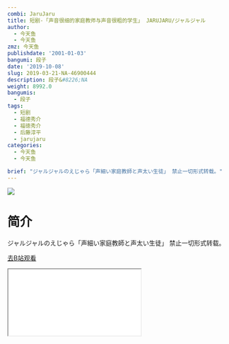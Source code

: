 ```yaml
---
combi: JaruJaru
title: 短剧-「声音很细的家庭教师与声音很粗的学生」 JARUJARU/ジャルジャル
author:
  - 今天鱼
  - 今天鱼
zmz: 今天鱼
publishdate: '2001-01-03'
bangumi: 段子
date: '2019-10-08'
slug: 2019-03-21-NA-46900444
description: 段子&#8226;NA
weight: 8992.0
bangumis:
  - 段子
tags:
  - 短剧
  - 福德秀介
  - 福徳秀介
  - 后藤淳平
  - jarujaru
categories:
  - 今天鱼
  - 今天鱼

brief: "ジャルジャルのえじゃら「声細い家庭教師と声太い生徒」 禁止一切形式转载。"
---
```

![](https://i.imgur.com/KERERKN.jpg)
# 简介  
ジャルジャルのえじゃら「声細い家庭教師と声太い生徒」
禁止一切形式转载。  

[去B站观看](https://www.bilibili.com/video/av46900444/)
<div class ="resp-container"><iframe class="testiframe" src="//player.bilibili.com/player.html?aid=46900444"", scrolling="no", allowfullscreen="true" > </iframe></div> 
